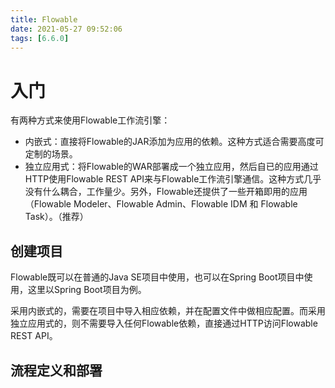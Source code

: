 ```yaml
---
title: Flowable
date: 2021-05-27 09:52:06
tags: [6.6.0]
---
```


# 入门

有两种方式来使用Flowable工作流引擎：

- 内嵌式：直接将Flowable的JAR添加为应用的依赖。这种方式适合需要高度可定制的场景。
- 独立应用式：将Flowable的WAR部署成一个独立应用，然后自已的应用通过HTTP使用Flowable REST API来与Flowable工作流引擎通信。这种方式几乎没有什么耦合，工作量少。另外，Flowable还提供了一些开箱即用的应用（Flowable Modeler、Flowable Admin、Flowable IDM 和 Flowable Task）。（推荐）

## 创建项目

Flowable既可以在普通的Java SE项目中使用，也可以在Spring Boot项目中使用，这里以Spring Boot项目为例。

采用内嵌式的，需要在项目中导入相应依赖，并在配置文件中做相应配置。而采用独立应用式的，则不需要导入任何Flowable依赖，直接通过HTTP访问Flowable REST API。

## 流程定义和部署
